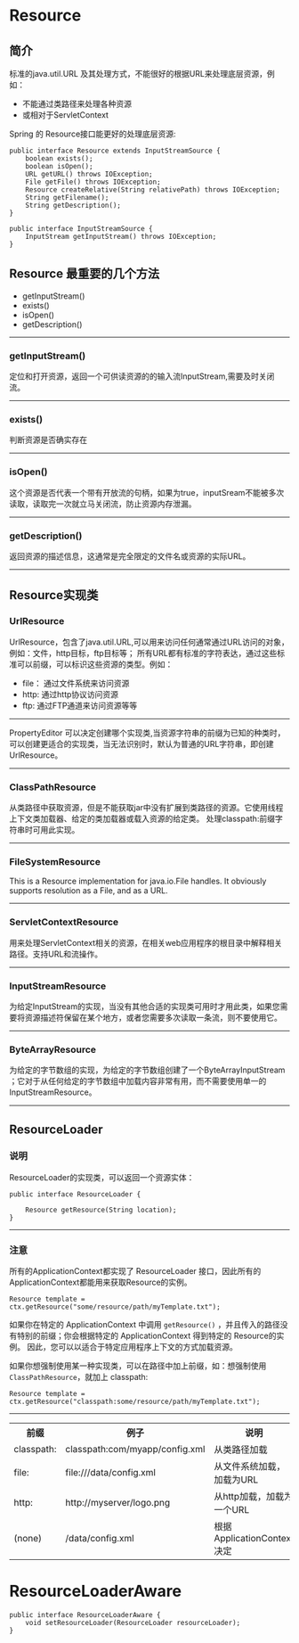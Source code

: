 # Resource

## 简介
标准的java.util.URL 及其处理方式，不能很好的根据URL来处理底层资源，例如：

+ 不能通过类路径来处理各种资源
+ 或相对于ServletContext 

Spring 的 Resource接口能更好的处理底层资源:

	public interface Resource extends InputStreamSource {
		boolean exists();
		boolean isOpen();
		URL getURL() throws IOException;
		File getFile() throws IOException;
		Resource createRelative(String relativePath) throws IOException;
		String getFilename();
		String getDescription();
	}

	public interface InputStreamSource {
		InputStream getInputStream() throws IOException;
	}

## Resource 最重要的几个方法

+ getInputStream()
+ exists()
+ isOpen()
+ getDescription()

---

### getInputStream()
定位和打开资源，返回一个可供读资源的的输入流InputStream,需要及时关闭流。

---

### exists()
判断资源是否确实存在

---

### isOpen()
这个资源是否代表一个带有开放流的句柄，如果为true，inputSream不能被多次读取，读取完一次就立马关闭流，防止资源内存泄漏。

---

### getDescription()
返回资源的描述信息，这通常是完全限定的文件名或资源的实际URL。

---

## Resource实现类
### UrlResource
UrlResource，包含了java.util.URL,可以用来访问任何通常通过URL访问的对象，例如：文件，http目标，ftp目标等；
所有URL都有标准的字符表达，通过这些标准可以前缀，可以标识这些资源的类型。例如：

+ file： 通过文件系统来访问资源 
+ http: 通过http协议访问资源
+ ftp: 通过FTP通道来访问资源等等

---

PropertyEditor 可以决定创建哪个实现类,当资源字符串的前缀为已知的种类时，可以创建更适合的实现类，当无法识别时，默认为普通的URL字符串，即创建UrlResource。

---

### ClassPathResource
从类路径中获取资源，但是不能获取jar中没有扩展到类路径的资源。它使用线程上下文类加载器、给定的类加载器或载入资源的给定类。
处理classpath:前缀字符串时可用此实现。

---

### FileSystemResource
This is a Resource implementation for java.io.File handles. It obviously supports resolution as a File, and as a URL.

---

### ServletContextResource
用来处理ServletContext相关的资源，在相关web应用程序的根目录中解释相关路径。支持URL和流操作。

---

### InputStreamResource
为给定InputStream的实现，当没有其他合适的实现类可用时才用此类，如果您需要将资源描述符保留在某个地方，或者您需要多次读取一条流，则不要使用它。

---

### ByteArrayResource
为给定的字节数组的实现，为给定的字节数组创建了一个ByteArrayInputStream ；它对于从任何给定的字节数组中加载内容非常有用，而不需要使用单一的InputStreamResource。

---

## ResourceLoader
### 说明
ResourceLoader的实现类，可以返回一个资源实体：

	public interface ResourceLoader {

		Resource getResource(String location);
	}


---

### 注意
所有的ApplicationContext都实现了 ResourceLoader 接口，因此所有的ApplicationContext都能用来获取Resource的实例。

	Resource template = ctx.getResource("some/resource/path/myTemplate.txt");

如果你在特定的 ApplicationContext 中调用 `getResource()` ，并且传入的路径没有特别的前缀；你会根据特定的 ApplicationContext 得到特定的 Resource的实例。
因此，您可以以适合于特定应用程序上下文的方式加载资源。

如果你想强制使用某一种实现类，可以在路径中加上前缀，如：想强制使用 `ClassPathResource`，就加上 classpath:

	Resource template = ctx.getResource("classpath:some/resource/path/myTemplate.txt");

---


<table>
  <tr>
    <th width=30%>前缀</th>
    <th width=30%,>例子</th>
    <th width="40%">说明</th>
  </tr>
  <tr>
    <td> classpath: </td>
    <td> classpath:com/myapp/config.xml  </td>
    <td> 从类路径加载  </td>
  </tr>
  <tr>
    <td>file: </td>
    <td> file:///data/config.xml </td>
    <td> 从文件系统加载，加载为URL </td>
  <tr>
    <td>http: </td>
    <td> http://myserver/logo.png </td>
    <td>  从http加载，加载为一个URL </td>
  </tr>
   <tr>
    <td>(none) </td>
    <td> /data/config.xml </td>
    <td>  根据 ApplicationContext决定 </td>
  </tr>
</table>


# ResourceLoaderAware 


	public interface ResourceLoaderAware {
		void setResourceLoader(ResourceLoader resourceLoader);
	}